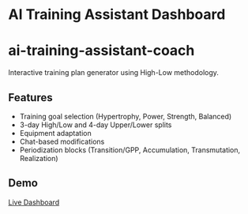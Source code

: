 # AI Training Assistant Dashboard

# ai-training-assistant-coach

Interactive training plan generator using High-Low methodology.

## Features
- Training goal selection (Hypertrophy, Power, Strength, Balanced)
- 3-day High/Low and 4-day Upper/Lower splits
- Equipment adaptation
- Chat-based modifications
- Periodization blocks (Transition/GPP, Accumulation, Transmutation, Realization)

## Demo
[Live Dashboard](https://jlerm13.github.io/ai-training-assistant-coach)
